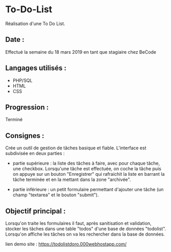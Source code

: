 # To-Do-List

Réalisation d'une To Do List.


## Date :

Effectué la semaine du 18 mars 2019 en tant que stagiaire chez BeCode

## Langages utilisés :

+ PHP/SQL
+ HTML
+ CSS


## Progression :

Terminé

## Consignes :

Crée un outil de gestion de tâches basique et fiable. L'interface est subdivisée en deux parties :

+ partie supérieure : la liste des tâches à faire, avec pour chaque tâche,   une checkbox. Lorsqu'une tâche est effectuée, on coche la tâche puis on appuye sur un bouton "Enregistrer" qui rafraichit la liste en barrant la tâche terminée et en la mettant dans la zone "archivée".

+ partie inférieure : un petit formulaire permettant d'ajouter une tâche (un champ "textarea" et le bouton "submit").

## Objectif principal :

Lorsqu'on traite les formulaires il faut, après sanitisation et validation, stocker les tâches dans une table "todos" d'une base de données "todolist".
Lorsqu'on affiche les tâches on va les rechercher dans la base de données.

lien demo site : https://todolistdoro.000webhostapp.com/
